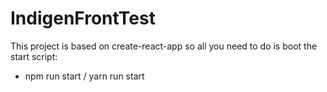 # IndigenFrontTest

This project is based on create-react-app so all you need to do is boot the start script:

- npm run start / yarn run start
